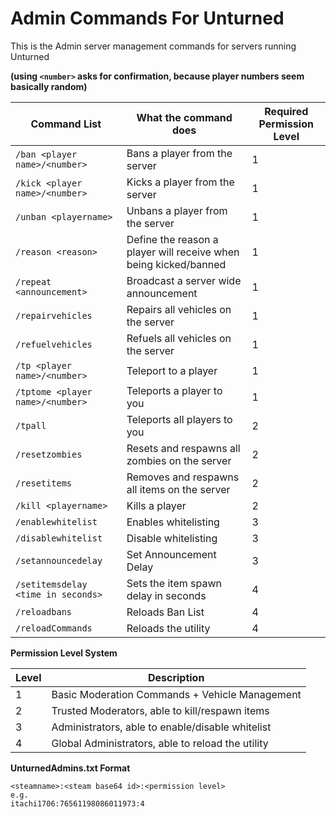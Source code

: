 Admin Commands For Unturned
=====



This is the Admin server management commands for servers running Unturned

**(using `<number>` asks for confirmation, because player numbers seem basically random)**


 Command List | What the command does | Required Permission Level
 --------------------- | ------------------------------------- | -----
 `/ban <player name>/<number>` | Bans a player from the server | 1
 `/kick <player name>/<number>` | Kicks a player from the server | 1
 `/unban <playername>` | Unbans a player from the server | 1
 `/reason <reason>` | Define the reason a player will receive when being kicked/banned | 1
 `/repeat <announcement>` | Broadcast a server wide announcement | 1
 `/repairvehicles` | Repairs all vehicles on the server | 1
 `/refuelvehicles` | Refuels all vehicles on the server | 1
 `/tp <player name>/<number>` | Teleport to a player | 1
 `/tptome <player name>/<number>` | Teleports a player to you | 1
 `/tpall` | Teleports all players to you | 2
 `/resetzombies` | Resets and respawns all zombies on the server | 2
 `/resetitems` | Removes and respawns all items on the server | 2
 `/kill <playername>` | Kills a player | 2
 `/enablewhitelist` | Enables whitelisting | 3
 `/disablewhitelist` | Disable whitelisting | 3
 `/setannouncedelay` | Set Announcement Delay | 3
 `/setitemsdelay <time in seconds>` | Sets the item spawn delay in seconds | 4
 `/reloadbans` | Reloads Ban List | 4
 `/reloadCommands` | Reloads the utility | 4
 
 **Permission Level System**
 
 Level | Description
 ----- | -----------
 1 | Basic Moderation Commands + Vehicle Management
 2 | Trusted Moderators, able to kill/respawn items
 3 | Administrators, able to enable/disable whitelist
 4 | Global Administrators, able to reload the utility
 
 
 **UnturnedAdmins.txt Format**
 ```
 <steamname>:<steam base64 id>:<permission level>
 e.g.
 itachi1706:76561198086011973:4
 ```